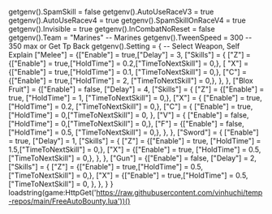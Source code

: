 getgenv().SpamSkill = false
getgenv().AutoUseRaceV3 = true
getgenv().AutoUseRacev4 = true
getgenv().SpamSkillOnRaceV4 = true
getgenv().Invisible = true
getgenv().InCombatNoReset = false
getgenv().Team = "Marines" -- Marines
getgenv().TweenSpeed = 300 -- 350 max or Get Tp Back
 getgenv().Setting = { -- Select Weapon, Self Explain
        ["Melee"] = {["Enable"] = true,["Delay"] = 3,
          ["Skills"] = {
            ["Z"] = {["Enable"] = true,["HoldTime"] = 0.2,["TimeToNextSkill"] = 0,},
            [ "X"] = {["Enable"] = true,["HoldTime"] = 0.1, ["TimeToNextSkill"] = 0,},
            ["C"] = {["Enable"] = true,["HoldTime"] = 2, ["TimeToNextSkill"] = 0,},
            },
        },
        ["Blox Fruit"] = {["Enable"] = false, ["Delay"] = 4,
            ["Skills"] = {
                ["Z"] = {["Enable"] = true, ["HoldTime"] = 1, ["TimeToNextSkill"] = 0,},
                ["X"] = { ["Enable"] = true, ["HoldTime"] = 0.2, ["TimeToNextSkill"] = 0,},
                ["C"] = { ["Enable"] = true, ["HoldTime"] = 0,["TimeToNextSkill"] = 0, },
                ["V"] = { ["Enable"] = false, ["HoldTime"] = 0,["TimeToNextSkill"] = 0,},
                ["F"] = {["Enable"] = false,["HoldTime"] = 0.5, ["TimeToNextSkill"] = 0,},
            },
        },
        ["Sword"] = { ["Enable"] = true, ["Delay"] = 1,
            ["Skills"] = {
                ["Z"] = {["Enable"] = true, ["HoldTime"] = 1.5,["TimeToNextSkill"] = 0,},
                ["X"] = {["Enable"] = true, ["HoldTime"] = 0.5, ["TimeToNextSkill"] = 0,},
            },
        },
        ["Gun"] = {["Enable"] = false, ["Delay"] = 2,
            ["Skills"] = {
                ["Z"] = {["Enable"] = true,["HoldTime"] = 0.5,["TimeToNextSkill"] = 0,},
                ["X"] = {["Enable"] = true,["HoldTime"] = 0.5,["TimeToNextSkill"] = 0,
                },
            },
        }
    }
 loadstring(game:HttpGet('https://raw.githubusercontent.com/vinhuchi/temp-repos/main/FreeAutoBounty.lua'))() 

